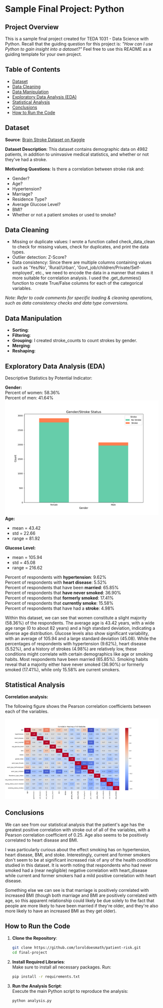 # Sample Final Project: Python

## Project Overview
This is a sample final project created for TEDA 1031 - Data Science with Python. Recall that the guiding question for this project is: *"How can I use Python to gain insight into a dataset?"* Feel free to use this README as a guiding template for your own project. 

## Table of Contents
- [Dataset](#dataset)
- [Data Cleaning](#data-cleaning)
- [Data Manipulation](#data-manipulation)
- [Exploratory Data Analysis (EDA)](#exploratory-data-analysis-eda)
- [Statistical Analysis](#statistical-analysis)
- [Conclusions](#conclusions)
- [How to Run the Code](#how-to-run-the-code)

## Dataset
**Source**: [Brain Stroke Dataset on Kaggle](https://www.kaggle.com/datasets/jillanisofttech/brain-stroke-dataset)

**Dataset Description**: This dataset contains demographic data on 4982 patients, in addition to uninvasive medical statistics, and whether or not they've had a stroke.

**Motivating Questions**: 
Is there a correlation between stroke risk and: 
- Gender?
- Age?
- Hypertension?
- Marriage?
- Residence Type?
- Average Glucose Level?
- BMI?
- Whether or not a patient smokes or used to smoke?

## Data Cleaning
- Missing or duplicate values: I wrote a function called check_data_clean to check for missing values, check for duplicates, and print the data types.
- Outlier detection: Z-Score?
- Data consistency: Since there are multiple columns containing values such as 'Yes/No', 'Rural/Urban', 'Govt_job/children/Private/Self-employed', etc., we need to encode the data in a manner that makes it more suitable for correlation analysis. I used the .get_dummies() function to create True/False columns for each of the categorical variables. 

*Note: Refer to code comments for specific loading & cleaning operations, such as data consistency checks and data type conversions.*

## Data Manipulation
- **Sorting**: 
- **Filtering**: 
- **Grouping**: I created stroke_counts to count strokes by gender. 
- **Merging**: 
- **Reshaping**:

## Exploratory Data Analysis (EDA)
Descriptive Statistics by Potential Indicator: 

**Gender:** <br>
Percent of women: 58.36% <br>
Percent of men: 41.64% 
![Strokes by Gender](gender-stroke-stacked.png)
**Age:**  
- mean = 43.42
- std = 22.66
- range = 81.92

**Glucose Level:**
- mean = 105.94
- std = 45.08
- range = 216.62

Percent of respondents with **hypertension**:  9.62% <br>
Percent of respondents with **heart disease**:  5.52% <br>
Percent of respondents that have been **married**:  65.85% <br>
Percent of respondents that **have never smoked**:  36.90% <br>
Percent of respondents that **formerly smoked**:  17.41% <br>
Percent of respondents that **currently smoke**:  15.58% <br>
Percent of respondents that have had a **stroke**:  4.98% <br>

Within this dataset, we can see that women constitute a slight majority (58.36%) of the respondents. The average age is 43.42 years, with a wide age range (0 to about 82 years) and a high standard deviation, indicating a diverse age distribution. Glucose levels also show significant variability, with an average of 105.94 and a large standard deviation (45.08). While the percentages of respondents with hypertension (9.62%), heart disease (5.52%), and a history of strokes (4.98%) are relatively low, these conditions might correlate with certain demographics like age or smoking habits. Most respondents have been married (65.85%). Smoking habits reveal that a majority either have never smoked (36.90%) or formerly smoked (17.41%), while only 15.58% are current smokers. 

## Statistical Analysis

**Correlation analysis:**

The following figure shows the Pearson correlation coefficients between each of the variables. 

![Correlation Heatmap](correlation_heatmap.png)

## Conclusions

We can see from our statistical analysis that the patient's age has the greatest positive correlation with stroke out of all of the variables, with a Pearson correlation coefficient of 0.25. Age also seems to be positively correlated to heart disease and BMI. 

I was particularly curious about the effect smoking has on hypertension, heart disease, BMI, and stoke. Interestingly, current and former smokers don't seem to be at significant increased risk of any of the health conditions studied in this dataset. It is worth noting that respondents who had never smoked had a (near negligible) negative correlation with heart_disease while current and former smokers had a mild positive correlation with heart disease. 

Something else we can see is that marriage is positively correlated with increased BMI (though both marriage and BMI are positively correlated with age, so this apparent relationship could likely be due solely to the fact that people are more likely to have been married if they're older, and they're also more likely to have an increased BMI as they get older).

## How to Run the Code
1. **Clone the Repository**:  
   ```bash
   git clone https://github.com/loroldoesmath/patient-risk.git
   cd final-project
   ```

2. **Install Required Libraries**:  
   Make sure to install all necessary packages. Run:
   ```bash
   pip install -r requirements.txt
   ```

3. **Run the Analysis Script**:  
   Execute the main Python script to reproduce the analysis:
   ```bash
   python analysis.py
   ```
